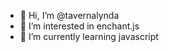 - 👋 Hi, I’m @tavernalynda
- 👀 I’m interested in enchant.js
- 🌱 I’m currently learning javascript


<!---
tavernalynda/tavernalynda is a ✨ special ✨ repository because its `README.md` (this file) appears on your GitHub profile.
You can click the Preview link to take a look at your changes.
--->
